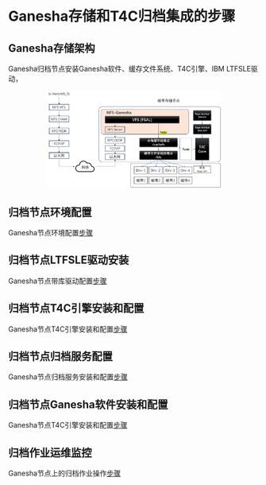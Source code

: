 # Ganesha存储和T4C归档集成的步骤

## Ganesha存储架构
Ganesha归档节点安装Ganesha软件、缓存文件系统、T4C引擎、IBM LTFSLE驱动，

<div align="center"> <img src=./pic/ganesha-t4c.png width=70% /> </div>


## 归档节点环境配置
Ganesha节点环境配置[步骤](../../deploy/env_steps.md)


## 归档节点LTFSLE驱动安装
Ganesha节点带库驱动配置[步骤](../../deploy/ltfsle_steps.md)


## 归档节点T4C引擎安装和配置
Ganesha节点T4C引擎安装和配置[步骤](../../deploy/ltfsle_steps.md)


## 归档节点归档服务配置
Ganesha节点归档服务安装和配置[步骤](../../deploy/archive_steps.md)

## 归档节点Ganesha软件安装和配置
Ganesha节点T4C引擎安装和配置[步骤](./cubefs_datanode.md)

## 归档作业运维监控
Ganesha节点上的归档作业操作[步骤](../../user_guide/t4c_operation.md)



